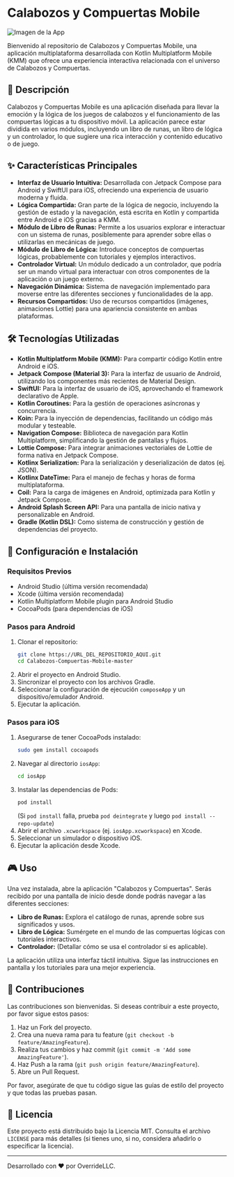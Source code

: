 # Calabozos y Compuertas Mobile

![Imagen de la App](portada_logic.png)

Bienvenido al repositorio de Calabozos y Compuertas Mobile, una aplicación multiplataforma desarrollada con Kotlin Multiplatform Mobile (KMM) que ofrece una experiencia interactiva relacionada con el universo de Calabozos y Compuertas.

## 📜 Descripción

Calabozos y Compuertas Mobile es una aplicación diseñada para llevar la emoción y la lógica de los juegos de calabozos y el funcionamiento de las compuertas lógicas a tu dispositivo móvil. La aplicación parece estar dividida en varios módulos, incluyendo un libro de runas, un libro de lógica y un controlador, lo que sugiere una rica interacción y contenido educativo o de juego.

## ✨ Características Principales

* **Interfaz de Usuario Intuitiva:** Desarrollada con Jetpack Compose para Android y SwiftUI para iOS, ofreciendo una experiencia de usuario moderna y fluida.
* **Lógica Compartida:** Gran parte de la lógica de negocio, incluyendo la gestión de estado y la navegación, está escrita en Kotlin y compartida entre Android e iOS gracias a KMM.
* **Módulo de Libro de Runas:** Permite a los usuarios explorar e interactuar con un sistema de runas, posiblemente para aprender sobre ellas o utilizarlas en mecánicas de juego.
* **Módulo de Libro de Lógica:** Introduce conceptos de compuertas lógicas, probablemente con tutoriales y ejemplos interactivos.
* **Controlador Virtual:** Un módulo dedicado a un controlador, que podría ser un mando virtual para interactuar con otros componentes de la aplicación o un juego externo.
* **Navegación Dinámica:** Sistema de navegación implementado para moverse entre las diferentes secciones y funcionalidades de la app.
* **Recursos Compartidos:** Uso de recursos compartidos (imágenes, animaciones Lottie) para una apariencia consistente en ambas plataformas.

## 🛠️ Tecnologías Utilizadas

* **Kotlin Multiplatform Mobile (KMM):** Para compartir código Kotlin entre Android e iOS.
* **Jetpack Compose (Material 3):** Para la interfaz de usuario de Android, utilizando los componentes más recientes de Material Design.
* **SwiftUI:** Para la interfaz de usuario de iOS, aprovechando el framework declarativo de Apple.
* **Kotlin Coroutines:** Para la gestión de operaciones asíncronas y concurrencia.
* **Koin:** Para la inyección de dependencias, facilitando un código más modular y testeable.
* **Navigation Compose:** Biblioteca de navegación para Kotlin Multiplatform, simplificando la gestión de pantallas y flujos.
* **Lottie Compose:** Para integrar animaciones vectoriales de Lottie de forma nativa en Jetpack Compose.
* **Kotlinx Serialization:** Para la serialización y deserialización de datos (ej. JSON).
* **Kotlinx DateTime:** Para el manejo de fechas y horas de forma multiplataforma.
* **Coil:** Para la carga de imágenes en Android, optimizada para Kotlin y Jetpack Compose.
* **Android Splash Screen API:** Para una pantalla de inicio nativa y personalizable en Android.
* **Gradle (Kotlin DSL):** Como sistema de construcción y gestión de dependencias del proyecto.

## 🚀 Configuración e Instalación

### Requisitos Previos

* Android Studio (última versión recomendada)
* Xcode (última versión recomendada)
* Kotlin Multiplatform Mobile plugin para Android Studio
* CocoaPods (para dependencias de iOS)

### Pasos para Android

1.  Clonar el repositorio:
    ```bash
    git clone https://URL_DEL_REPOSITORIO_AQUI.git
    cd Calabozos-Compuertas-Mobile-master
    ```
2.  Abrir el proyecto en Android Studio.
3.  Sincronizar el proyecto con los archivos Gradle.
4.  Seleccionar la configuración de ejecución `composeApp` y un dispositivo/emulador Android.
5.  Ejecutar la aplicación.

### Pasos para iOS

1.  Asegurarse de tener CocoaPods instalado:
    ```bash
    sudo gem install cocoapods
    ```
2.  Navegar al directorio `iosApp`:
    ```bash
    cd iosApp
    ```
3.  Instalar las dependencias de Pods:
    ```bash
    pod install
    ```
    (Si `pod install` falla, prueba `pod deintegrate` y luego `pod install --repo-update`)
4.  Abrir el archivo `.xcworkspace` (ej. `iosApp.xcworkspace`) en Xcode.
5.  Seleccionar un simulador o dispositivo iOS.
6.  Ejecutar la aplicación desde Xcode.

## 🎮 Uso

Una vez instalada, abre la aplicación "Calabozos y Compuertas". Serás recibido por una pantalla de inicio desde donde podrás navegar a las diferentes secciones:

* **Libro de Runas:** Explora el catálogo de runas, aprende sobre sus significados y usos.
* **Libro de Lógica:** Sumérgete en el mundo de las compuertas lógicas con tutoriales interactivos.
* **Controlador:** (Detallar cómo se usa el controlador si es aplicable).

La aplicación utiliza una interfaz táctil intuitiva. Sigue las instrucciones en pantalla y los tutoriales para una mejor experiencia.

## 🤝 Contribuciones

Las contribuciones son bienvenidas. Si deseas contribuir a este proyecto, por favor sigue estos pasos:

1.  Haz un Fork del proyecto.
2.  Crea una nueva rama para tu feature (`git checkout -b feature/AmazingFeature`).
3.  Realiza tus cambios y haz commit (`git commit -m 'Add some AmazingFeature'`).
4.  Haz Push a la rama (`git push origin feature/AmazingFeature`).
5.  Abre un Pull Request.

Por favor, asegúrate de que tu código sigue las guías de estilo del proyecto y que todas las pruebas pasan.

## 📄 Licencia

Este proyecto está distribuido bajo la Licencia MIT. Consulta el archivo `LICENSE` para más detalles (si tienes uno, si no, considera añadirlo o especificar la licencia).

---

Desarrollado con ❤️ por OverrideLLC.
